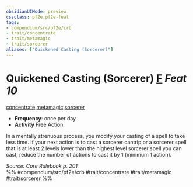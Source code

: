 ```yaml
---
obsidianUIMode: preview
cssclass: pf2e,pf2e-feat
tags:
- compendium/src/pf2e/crb
- trait/concentrate
- trait/metamagic
- trait/sorcerer
aliases: ["Quickened Casting (Sorcerer)"]
---
```

# Quickened Casting (Sorcerer)  [F](../../rules/core-rulebook/chapter-9-playing-the-game.md#Actions "Free Action") *Feat 10*  
[concentrate](../../rules/traits/concentrate.md)  [metamagic](../../rules/traits/metamagic.md)  [sorcerer](../../rules/traits/sorcerer.md)  

- **Frequency**: once per day
- **Activity** Free Action

In a mentally strenuous process, you modify your casting of a spell to take less time. If your next action is to cast a sorcerer cantrip or a sorcerer spell that is at least 2 levels lower than the highest level sorcerer spell you can cast, reduce the number of actions to cast it by 1 (minimum 1 action).

*Source: Core Rulebook p. 201*  
%% #compendium/src/pf2e/crb #trait/concentrate #trait/metamagic #trait/sorcerer %%